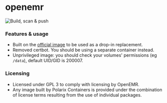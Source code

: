 # openemr

![Build, scan & push](https://github.com/Polarix-Containers/openemr/actions/workflows/build-7.0.3.yml/badge.svg)

### Features & usage
- Built on the [official image](https://github.com/openemr/openemr-devops) to be used as a drop-in replacement.
- Removed certbot. You should be using a separate container instead.
- Unprivileged image: you should check your volumes' permissions (eg `/data`), default UID/GID is 200007. 

### Licensing
- Licensed under GPL 3 to comply with licensing by OpenEMR.
- Any image built by Polarix Containers is provided under the combination of license terms resulting from the use of individual packages.
